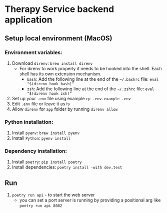 # Therapy Service backend application

## Setup local environment (MacOS)
### Environment variables:
1. Download `direnv`: `brew install direnv`
   - For direnv to work properly it needs to be hooked into the shell. Each shell has its own extension mechanism.
        - `bash`: Add the following line at the end of the `~/.bashrc` file: `eval "$(direnv hook bash)"`
        - `zsh`: Add the following line at the end of the `~/.zshrc` file: `eval "$(direnv hook zsh)"`
2. Set up your `.env` file using example `cp .env.example .env`
3. Edit `.env` file or leave it as is
4. Allow `direnv` for `app` folder by running `direnv allow`
### Python installation:
1. Install `pyenv`: `brew install pyenv`
2. Install `Python`: `pyenv install`
### Dependency installation:
1. Install `poetry`: `pip install poetry`
2. Install dependencies: `poetry install -with dev,test`

## Run
1. `poetry run api` - to start the web server
   - you can set a port server is running by providing a positional arg like `poetry run api 8082`
